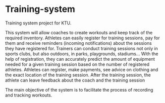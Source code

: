 # Training-system
Training system project for KTU.

This system will allow coaches to create workouts and keep track of the required inventory. Athletes can easily register for training sessions, pay for them and receive reminders (incoming notifications) about the sessions they have registered for. Trainers can conduct training sessions not only in sports clubs, but also outdoors, in parks, playgrounds, stadiums... With the help of registration, they can accurately predict the amount of equipment needed for a given training session based on the number of registered athletes. Athletes can register, make payments, see advice on clothing and the exact location of the training session. After the training session, the athlete can leave feedback about the coach and the training session

The main objective of the system is to facilitate the process of recording and tracking workouts.
